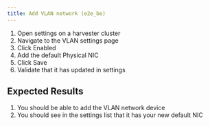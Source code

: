 ```yaml
---
title: Add VLAN network (e2e_be)
---
```

1. Open settings on a harvester cluster
1. Navigate to the VLAN settings page
1. Click Enabled
1. Add the default Physical NIC
1. Click Save
1. Validate that it has updated in settings

## Expected Results
1. You should be able to add the VLAN network device
1. You should see in the settings list that it has your new default NIC
